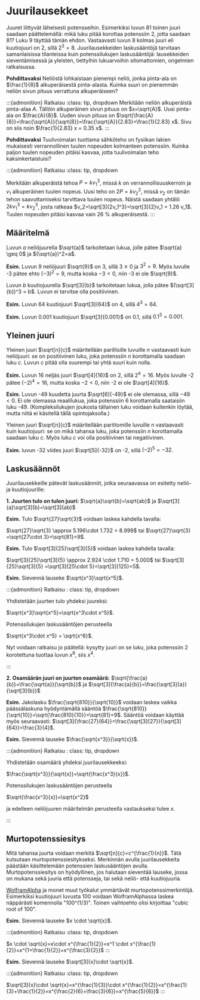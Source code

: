 # Juurilausekkeet

Juuret liittyvät läheisesti potensseihin. Esimerkiksi luvun 81 toinen juuri saadaan päättelemällä: mikä luku pitää korottaa potenssiin 2, jotta saadaan 81? Luku 9 täyttää tämän ehdon. Vastaavasti luvun 8 kolmas juuri eli kuutiojuuri on 2, sillä $2^3=8$. Juurilausekkeiden laskusääntöjä tarvitaan samanlaisissa tilanteissa kuin potenssilukujen laskusääntöjä: lausekkeiden sieventämisessä ja yleisten, tiettyihin lukuarvoihin sitomattomien, ongelmien ratkaisussa.

**Pohdittavaksi** Neliöstä lohkaistaan pienempi neliö, jonka pinta-ala on $\frac{1}{8}$ alkuperäisestä pinta-alasta. Kuinka suuri on pienemmän neliön sivun pituus verrattuna alkuperäiseen?

:::{admonition} Ratkaisu
:class: tip, dropdown
Merkitään neliön alkuperäistä pinta-alaa $A$. Tällöin alkuperäinen sivun pituus on $x=\sqrt{A}$. Uusi pinta-ala on $\frac{A}{8}$. Uuden sivun pituus on $\sqrt{\frac{A}{8}}=\frac{\sqrt{A}}{\sqrt{8}}=\frac{\sqrt{A}}{2.83}=\frac{1}{2.83} x$. Sivu on siis noin $\frac{1}{2.83} x = 0.35 x$.
:::

**Pohdittavaksi** Tuulivoimalan tuottama sähköteho on fysiikan lakien mukaisesti verrannollinen tuulen nopeuden kolmanteen potenssiin. Kuinka paljon tuulen nopeuden pitäisi kasvaa, jotta tuulivoimalan teho kaksinkertaistuisi?

:::{admonition} Ratkaisu
:class: tip, dropdown

Merkitään alkuperäistä tehoa $P=kv_1^3$, missä $k$ on verrannollisuuskerroin ja $v_1$ alkuperäinen tuulen nopeus. Uusi teho on $2P=kv_2^2$, missä $v_2$ on tämän tehon saavuttamiseksi tarvittava tuulen nopeus. Näistä saadaan yhtälö $2 kv_1^3=kv_2^3$, josta ratkeaa $v_2=\sqrt[3]{2v_1^3}=\sqrt[3]{2}v_1 = 1.26 v_1$. Tuulen nopeuden pitäisi kasvaa vain 26 % alkuperäisestä.
:::


## Määritelmä

Luvun $a$ neliöjuurella $\sqrt{a}$ tarkoitetaan lukua, jolle pätee $\sqrt{a} \geq 0$ ja $(\sqrt{a})^2=a$.

**Esim.** Luvun 9 neliöjuuri $\sqrt{9}$ on 3, sillä $3\geq 0$ ja $3^2=9$. Myös luvulle -3 pätee ehto $(-3)^2=9$, mutta koska $-3 < 0$, niin -3 ei ole $\sqrt{9}$.

Luvun $b$ kuutiojuurella $\sqrt[3]{b}$ tarkoitetaan lukua, jolla pätee $(\sqrt[3]{b})^3 = b$. Luvun ei tarvitse olla positiivinen.

**Esim.** Luvun 64 kuutiojuuri $\sqrt[3]{64}$ on 4, sillä $4^3=64$.

**Esim.** Luvun 0.001 kuutiojuuri $\sqrt[3]{0.001}$ on 0.1, sillä $0.1^3=0.001$.

## Yleinen juuri

Yleinen juuri $\sqrt[n]{c}$ määritellään parillisille luvuille $n$ vastaavasti kuin neliöjuuri: se on positiivinen luku, joka potenssiin $n$ korottamalla saadaan luku $c$. Luvun $c$ pitää olla suurempi tai yhtä suuri kuin nolla.

**Esim.** Luvun 16 neljäs juuri $\sqrt[4]{16}$ on 2, sillä $2^4=16$. Myös luvulle -2  pätee $(-2)^4=16$, mutta koska $-2<0$, niin -2 ei ole $\sqrt[4]{16}$.

**Esim.** Luvun -49 kuudetta juurta $\sqrt[6]{-49}$ ei ole olemassa, sillä $-49<0$. Ei ole olemassa reaalilukua, joka potenssiin 6 korottamalla saataisiin luku -49. (Kompleksilukujen joukosta tällainen luku voidaan kuitenkin löytää, mutta niitä ei käsitellä tällä opintojaksolla.)

Yleinen juuri $\sqrt[n]{c}$ määritellään parittomille luvuille n vastaavasti kuin kuutiojuuri: se on mikä tahansa luku, joka potenssiin $n$ korottamalla saadaan luku $c$. Myös luku $c$ voi olla positiivinen tai negatiivinen.

**Esim.** luvun -32 viides juuri $\sqrt[5]{-32}$ on -2, sillä $(-2)^5=-32$.

## Laskusäännöt

Juurilausekkeille pätevät laskusäännöt, jotka seuraavassa on esitetty neliö- ja kuutiojuurille:

**1. Juurten tulo on tulon juuri:** $\sqrt{a}\sqrt{b}=\sqrt{ab}$ ja $\sqrt[3]{a}\sqrt[3]{b}=\sqrt[3]{ab}$

**Esim.** Tulo $\sqrt{27}\sqrt{3}$ voidaan laskea kahdella tavalla: 

$\sqrt{27}\sqrt{3} \approx 5.196\cdot 1.732 = 8.999$ tai $\sqrt{27}\sqrt{3} =\sqrt{27\cdot 3}=\sqrt{81}=9$.

**Esim.** Tulo $\sqrt[3]{25}\sqrt[3]{5}$ voidaan laskea kahdella tavalla: 

$\sqrt[3]{25}\sqrt[3]{5} \approx 2.924 \cdot 1.710 = 5.000$ tai $\sqrt[3]{25}\sqrt[3]{5} =\sqrt[3]{25\cdot 5}=\sqrt[3]{125}=5$.

**Esim.** Sievennä lauseke $\sqrt{x^3}\sqrt{x^5}$.

:::{admonition} Ratkaisu
: class: tip, dropdown

Yhdistetään juurten tulo yhdeksi juureksi:

$\sqrt{x^3}\sqrt{x^5}=\sqrt{x^3\cdot x^5}$.

Potenssilukujen laskusääntöjen perusteella

$\sqrt{x^3\cdot x^5} = \sqrt{x^8}$.

Nyt voidaan ratkaisu jo päätellä: kysytty juuri on se luku, joka potenssiin 2 korotettuna tuottaa luvun $x^8$, siis $x^4$.

:::

**2. Osamäärän juuri on juurten osamäärä:** $\sqrt{\frac{a}{b}}=\frac{\sqrt{a}}{\sqrt{b}}$ ja $\sqrt[3]{\frac{a}{b}}=\frac{\sqrt[3]{a}}{\sqrt[3]{b}}$	

**Esim.** Jakolasku $\frac{\sqrt{810}}{\sqrt{10}}$ voidaan laskea vaikka päässälaskuna hyödyntämällä sääntöä $\frac{\sqrt{810}}{\sqrt{10}}=\sqrt{\frac{810}{10}}=\sqrt{81}=9$. Sääntöä voidaan käyttää myös seuraavasti: $\sqrt[3]{\frac{27}{64}}=\frac{\sqrt[3]{27}}{\sqrt[3]{64}}=\frac{3}{4}$.

**Esim.** Sievennä lauseke $\frac{\sqrt{x^3}}{\sqrt{x}}$.

:::{admonition} Ratkaisu
: class: tip, dropdown

Yhdistetään osamäärä yhdeksi juurilausekkeeksi:

$\frac{\sqrt{x^3}}{\sqrt{x}}=\sqrt{\frac{x^3}{x}}$.

Potenssilukujen laskusääntöjen perusteella

$\sqrt{\frac{x^3}{x}}=\sqrt{x^2}$

ja edelleen neliöjuuren määritelmän perusteella vastaukseksi tulee $x$.

:::

## Murtopotenssiesitys

Mitä tahansa juurta voidaan merkitä $\sqrt[n]{c}=c^{\frac{1}{n}}$. Tätä kutsutaan murtopotenssiesitykseksi. Merkinnän avulla juurilausekkeita päästään käsittelemään potenssien laskusääntöjen avulla. Murtopotenssiesitys on hyödyllinen, jos halutaan sieventää lauseke, jossa on mukana sekä juuria että potensseja, tai sekä neliö- että kuutiojuuria.

[WolframAlpha](https://wolframalpha.com) ja monet muut työkalut ymmärtävät murtopotenssimerkintöjä. Esimerkiksi kuutiojuuri luvusta 100 voidaan WolframAlphassa laskea näppärästi komennolla "100^(1/3)". Toinen vaihtoehto olisi kirjoittaa "cubic root of 100".

**Esim.** Sievennä lauseke $x \cdot \sqrt{x}$.

:::{admonition} Ratkaisu
:class: tip, dropdown

$x \cdot \sqrt{x}=x\cdot x^{\frac{1}{2}}=x^1 \cdot x^{\frac{1}{2}}=x^{1+\frac{1}{2}}=x^{\frac{3}{2}}$
:::

**Esim.** Sievennä lauseke $\sqrt[3]{x}\cdot \sqrt{x}$.

:::{admonition} Ratkaisu
:class: tip, dropdown

$\sqrt[3]{x}\cdot \sqrt{x}=x^{\frac{1}{3}}\cdot x^{\frac{1}{2}}=x^{\frac{1}{3}+\frac{1}{2}}=x^{\frac{2}{6}+\frac{3}{6}}=x^{\frac{5}{6}}$
:::